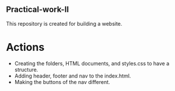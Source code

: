 ## Practical-work-II

This repository is created for building a website.

# Actions

- Creating the folders, HTML documents, and styles.css to have a structure.
- Adding header, footer and nav to the index.html.
- Making the buttons of the nav different.